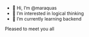 - 👋 Hi, I’m @maraquas
- 👀 I’m interested in logical thinking
- 🌱 I’m currently learning backend

Pleased to meet you all

